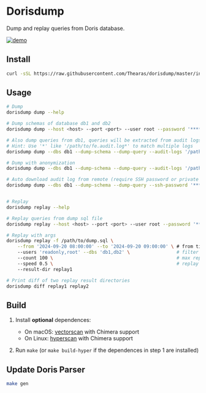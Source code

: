 # Dorisdump

Dump and replay queries from Doris database.

[![demo](https://asciinema.org/a/6MIhuruC668RvElND8RiMFnH9.svg)](https://asciinema.org/a/6MIhuruC668RvElND8RiMFnH9)

## Install

```sh
curl -sSL https://raw.githubusercontent.com/Thearas/dorisdump/master/install.sh | bash
```

## Usage

```sh
# Dump
dorisdump dump --help

# Dump schemas of database db1 and db2
dorisdump dump --host <host> --port <port> --user root --password '******' --dbs db1,db2 --dump-schema

# Also dump queries from db1, queries will be extracted from audit logs
# Hint: Use '*' like '/path/to/fe.audit.log*' to match multiple logs
dorisdump dump --dbs db1 --dump-schema --dump-query --audit-logs '/path/to/fe.audit.log,/path/to/fe.audit.log.20240802-1'

# Dump with anonymization
dorisdump dump --dbs db1 --dump-schema --dump-query --audit-logs '/path/to/fe.audit.log' --anonymize

# Auto download audit log from remote (require SSH password or private key)
dorisdump dump --dbs db1 --dump-schema --dump-query --ssh-password '******'


# Replay
dorisdump replay --help

# Replay queries from dump sql file
dorisdump replay --host <host> --port <port> --user root --password '******' -f /path/to/dump.sql

# Replay with args
dorisdump replay -f /path/to/dump.sql \
    --from '2024-09-20 08:00:00' --to '2024-09-20 09:00:00' \ # from time to time
    --users 'readonly,root' --dbs 'db1,db2' \                 # filter sql by users and databases
    --count 100 \                                             # max replay sql count
    --speed 0.5 \                                             # replay speed
    --result-dir replay1

# Print diff of two replay result directories
dorisdump diff replay1 replay2
```

## Build

1. Install **optional** dependences:

    - On macOS: [vectorscan](https://github.com/VectorCamp/vectorscan) with Chimera support
    - On Linux: [hyperscan](https://intel.github.io/hyperscan) with Chimera support

2. Run `make` (or `make build-hyper` if the dependences in step 1 are installed)

## Update Doris Parser

```sh
make gen
```

